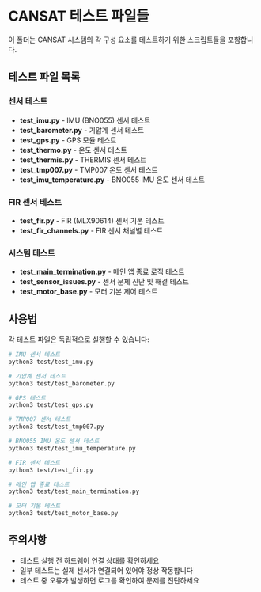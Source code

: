 # CANSAT 테스트 파일들

이 폴더는 CANSAT 시스템의 각 구성 요소를 테스트하기 위한 스크립트들을 포함합니다.

## 테스트 파일 목록

### 센서 테스트
- **test_imu.py** - IMU (BNO055) 센서 테스트
- **test_barometer.py** - 기압계 센서 테스트  
- **test_gps.py** - GPS 모듈 테스트
- **test_thermo.py** - 온도 센서 테스트
- **test_thermis.py** - THERMIS 센서 테스트
- **test_tmp007.py** - TMP007 온도 센서 테스트
- **test_imu_temperature.py** - BNO055 IMU 온도 센서 테스트

### FIR 센서 테스트
- **test_fir.py** - FIR (MLX90614) 센서 기본 테스트
- **test_fir_channels.py** - FIR 센서 채널별 테스트

### 시스템 테스트
- **test_main_termination.py** - 메인 앱 종료 로직 테스트
- **test_sensor_issues.py** - 센서 문제 진단 및 해결 테스트
- **test_motor_base.py** - 모터 기본 제어 테스트

## 사용법

각 테스트 파일은 독립적으로 실행할 수 있습니다:

```bash
# IMU 센서 테스트
python3 test/test_imu.py

# 기압계 센서 테스트
python3 test/test_barometer.py

# GPS 테스트
python3 test/test_gps.py

# TMP007 센서 테스트
python3 test/test_tmp007.py

# BNO055 IMU 온도 센서 테스트
python3 test/test_imu_temperature.py

# FIR 센서 테스트
python3 test/test_fir.py

# 메인 앱 종료 테스트
python3 test/test_main_termination.py

# 모터 기본 테스트
python3 test/test_motor_base.py
```

## 주의사항

- 테스트 실행 전 하드웨어 연결 상태를 확인하세요
- 일부 테스트는 실제 센서가 연결되어 있어야 정상 작동합니다
- 테스트 중 오류가 발생하면 로그를 확인하여 문제를 진단하세요 